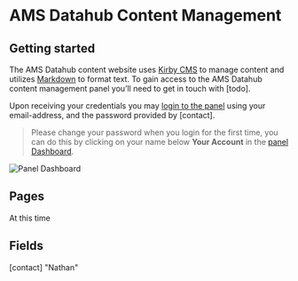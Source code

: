 # AMS Datahub Content Management

## Getting started
The AMS Datahub content website uses [Kirby CMS](todo) to manage content and utilizes [Markdown](todo) to format text. To gain access to the AMS Datahub content management panel you’ll need to get in touch with [todo]. 

Upon receiving your credentials you may [login to the panel](todo) using your email-address, and the password provided by [contact].
> Please change your password when you login for the first time, you can do this by clicking on your name below __Your Account__ in the [panel Dashboard](todo).

![Panel Dashboard](image/dashboard.png/)

## Pages

At this time 

## Fields

[contact] "Nathan"

